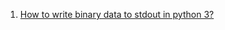  1. [How to write binary data to stdout in python 3?](https://stackoverflow.com/questions/908331/how-to-write-binary-data-to-stdout-in-python-3)
